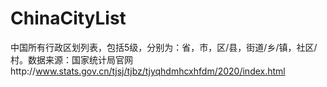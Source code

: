 # ChinaCityList
中国所有行政区划列表，包括5级，分别为：省，市，区/县，街道/乡/镇，社区/村。数据来源：国家统计局官网http://www.stats.gov.cn/tjsj/tjbz/tjyqhdmhcxhfdm/2020/index.html
